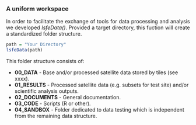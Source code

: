 ### A uniform workspace

<p align="justify">
In order to facilitate the exchange of tools for data processing and analysis we developed <i>lsfeData()</i>. Provided a target directory, this fuction will create a standardized folder structure.
</p>

```R
path = "Your Directory"
lsfeData(path)
```

<p align="justify">
This folder structure consists of:

* <b>00_DATA</b> - Base and/or processed satellite data stored by tiles (see xxxx).
* <b>01_RESULTS</b> - Processed satellite data (e.g. subsets for test site) and/or scientific analysis outputs.
* <b>02_DOCUMENTS</b> - General documentation.
* <b>03_CODE</b> - Scripts (R or other).
* <b>04_SANDBOX</b> - Folder dedicated to data testing which is independent from the remaining data structure.

</p>
